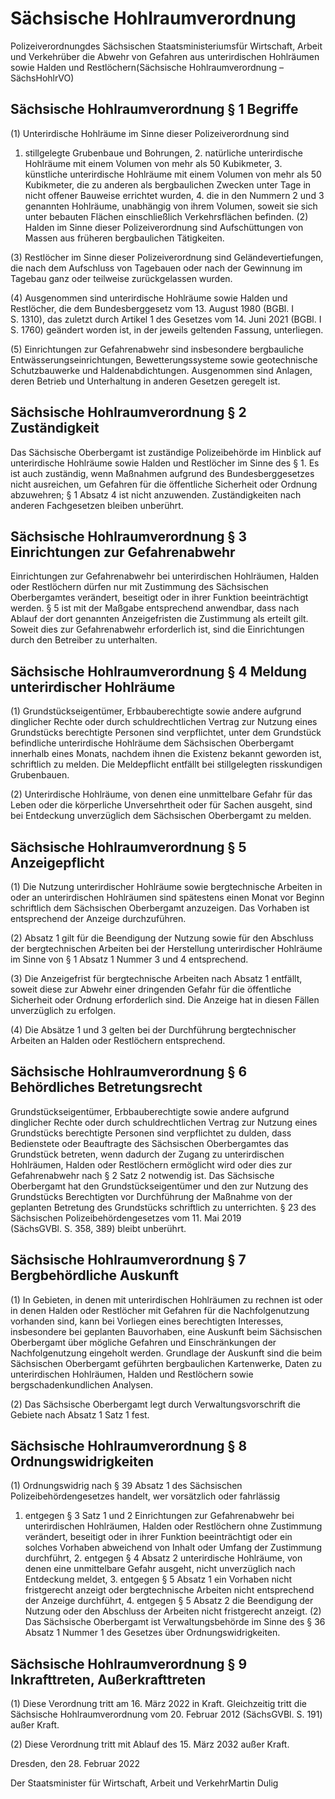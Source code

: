 # Sächsische Hohlraumverordnung

Polizeiverordnungdes Sächsischen Staatsministeriumsfür Wirtschaft, Arbeit und Verkehrüber die Abwehr von Gefahren aus unterirdischen Hohlräumen sowie Halden und Restlöchern(Sächsische Hohlraumverordnung – SächsHohlrVO)

## Sächsische Hohlraumverordnung § 1 Begriffe

(1) Unterirdische Hohlräume im Sinne dieser Polizeiverordnung sind

1. stillgelegte Grubenbaue und Bohrungen, 2. natürliche unterirdische Hohlräume mit einem Volumen von mehr als 50 Kubikmeter, 3. künstliche unterirdische Hohlräume mit einem Volumen von mehr als 50 Kubikmeter, die zu anderen als bergbaulichen Zwecken unter Tage in nicht offener Bauweise errichtet wurden, 4. die in den Nummern 2 und 3 genannten Hohlräume, unabhängig von ihrem Volumen, soweit sie sich unter bebauten Flächen einschließlich Verkehrsflächen befinden. (2) Halden im Sinne dieser Polizeiverordnung sind Aufschüttungen von Massen aus früheren bergbaulichen Tätigkeiten.

(3) Restlöcher im Sinne dieser Polizeiverordnung sind Geländevertiefungen, die nach dem Aufschluss von Tagebauen oder nach der Gewinnung im Tagebau ganz oder teilweise zurückgelassen wurden.

(4) Ausgenommen sind unterirdische Hohlräume sowie Halden und Restlöcher, die dem Bundesberggesetz vom 13. August 1980 (BGBl. I S. 1310), das zuletzt durch Artikel 1 des Gesetzes vom 14. Juni 2021 (BGBl. I S. 1760) geändert worden ist, in der jeweils geltenden Fassung, unterliegen.

(5) Einrichtungen zur Gefahrenabwehr sind insbesondere bergbauliche Entwässerungseinrichtungen, Bewetterungssysteme sowie geotechnische Schutzbauwerke und Haldenabdichtungen. Ausgenommen sind Anlagen, deren Betrieb und Unterhaltung in anderen Gesetzen geregelt ist.


## Sächsische Hohlraumverordnung § 2 Zuständigkeit

Das Sächsische Oberbergamt ist zuständige Polizeibehörde im Hinblick auf unterirdische Hohlräume sowie Halden und Restlöcher im Sinne des § 1. Es ist auch zuständig, wenn Maßnahmen aufgrund des Bundesberggesetzes nicht ausreichen, um Gefahren für die öffentliche Sicherheit oder Ordnung abzuwehren; § 1 Absatz 4 ist nicht anzuwenden. Zuständigkeiten nach anderen Fachgesetzen bleiben unberührt.


## Sächsische Hohlraumverordnung § 3 Einrichtungen zur Gefahrenabwehr

Einrichtungen zur Gefahrenabwehr bei unterirdischen Hohlräumen, Halden oder Restlöchern dürfen nur mit Zustimmung des Sächsischen Oberbergamtes verändert, beseitigt oder in ihrer Funktion beeinträchtigt werden. § 5 ist mit der Maßgabe entsprechend anwendbar, dass nach Ablauf der dort genannten Anzeigefristen die Zustimmung als erteilt gilt. Soweit dies zur Gefahrenabwehr erforderlich ist, sind die Einrichtungen durch den Betreiber zu unterhalten.


## Sächsische Hohlraumverordnung § 4 Meldung unterirdischer Hohlräume

(1) Grundstückseigentümer, Erbbauberechtigte sowie andere aufgrund dinglicher Rechte oder durch schuldrechtlichen Vertrag zur Nutzung eines Grundstücks berechtigte Personen sind verpflichtet, unter dem Grundstück befindliche unterirdische Hohlräume dem Sächsischen Oberbergamt innerhalb eines Monats, nachdem ihnen die Existenz bekannt geworden ist, schriftlich zu melden. Die Meldepflicht entfällt bei stillgelegten risskundigen Grubenbauen.

(2) Unterirdische Hohlräume, von denen eine unmittelbare Gefahr für das Leben oder die körperliche Unversehrtheit oder für Sachen ausgeht, sind bei Entdeckung unverzüglich dem Sächsischen Oberbergamt zu melden.


## Sächsische Hohlraumverordnung § 5 Anzeigepflicht

(1) Die Nutzung unterirdischer Hohlräume sowie bergtechnische Arbeiten in oder an unterirdischen Hohlräumen sind spätestens einen Monat vor Beginn schriftlich dem Sächsischen Oberbergamt anzuzeigen. Das Vorhaben ist entsprechend der Anzeige durchzuführen.

(2) Absatz 1 gilt für die Beendigung der Nutzung sowie für den Abschluss der bergtechnischen Arbeiten bei der Herstellung unterirdischer Hohlräume im Sinne von § 1 Absatz 1 Nummer 3 und 4 entsprechend.

(3) Die Anzeigefrist für bergtechnische Arbeiten nach Absatz 1 entfällt, soweit diese zur Abwehr einer dringenden Gefahr für die öffentliche Sicherheit oder Ordnung erforderlich sind. Die Anzeige hat in diesen Fällen unverzüglich zu erfolgen.

(4) Die Absätze 1 und 3 gelten bei der Durchführung bergtechnischer Arbeiten an Halden oder Restlöchern entsprechend.


## Sächsische Hohlraumverordnung § 6 Behördliches Betretungsrecht

Grundstückseigentümer, Erbbauberechtigte sowie andere aufgrund dinglicher Rechte oder durch schuldrechtlichen Vertrag zur Nutzung eines Grundstücks berechtigte Personen sind verpflichtet zu dulden, dass Bedienstete oder Beauftragte des Sächsischen Oberbergamtes das Grundstück betreten, wenn dadurch der Zugang zu unterirdischen Hohlräumen, Halden oder Restlöchern ermöglicht wird oder dies zur Gefahrenabwehr nach § 2 Satz 2 notwendig ist. Das Sächsische Oberbergamt hat den Grundstückseigentümer und den zur Nutzung des Grundstücks Berechtigten vor Durchführung der Maßnahme von der geplanten Betretung des Grundstücks schriftlich zu unterrichten. § 23 des Sächsischen Polizeibehördengesetzes vom 11. Mai 2019 (SächsGVBl. S. 358, 389) bleibt unberührt.


## Sächsische Hohlraumverordnung § 7 Bergbehördliche Auskunft

(1) In Gebieten, in denen mit unterirdischen Hohlräumen zu rechnen ist oder in denen Halden oder Restlöcher mit Gefahren für die Nachfolgenutzung vorhanden sind, kann bei Vorliegen eines berechtigten Interesses, insbesondere bei geplanten Bauvorhaben, eine Auskunft beim Sächsischen Oberbergamt über mögliche Gefahren und Einschränkungen der Nachfolgenutzung eingeholt werden. Grundlage der Auskunft sind die beim Sächsischen Oberbergamt geführten bergbaulichen Kartenwerke, Daten zu unterirdischen Hohlräumen, Halden und Restlöchern sowie bergschadenkundlichen Analysen.

(2) Das Sächsische Oberbergamt legt durch Verwaltungsvorschrift die Gebiete nach Absatz 1 Satz 1 fest.


## Sächsische Hohlraumverordnung § 8 Ordnungswidrigkeiten

(1) Ordnungswidrig nach § 39 Absatz 1 des Sächsischen Polizeibehördengesetzes handelt, wer vorsätzlich oder fahrlässig

1. entgegen § 3 Satz 1 und 2 Einrichtungen zur Gefahrenabwehr bei unterirdischen Hohlräumen, Halden oder Restlöchern ohne Zustimmung verändert, beseitigt oder in ihrer Funktion beeinträchtigt oder ein solches Vorhaben abweichend von Inhalt oder Umfang der Zustimmung durchführt, 2. entgegen § 4 Absatz 2 unterirdische Hohlräume, von denen eine unmittelbare Gefahr ausgeht, nicht unverzüglich nach Entdeckung meldet, 3. entgegen § 5 Absatz 1 ein Vorhaben nicht fristgerecht anzeigt oder bergtechnische Arbeiten nicht entsprechend der Anzeige durchführt, 4. entgegen § 5 Absatz 2 die Beendigung der Nutzung oder den Abschluss der Arbeiten nicht fristgerecht anzeigt. (2) Das Sächsische Oberbergamt ist Verwaltungsbehörde im Sinne des § 36 Absatz 1 Nummer 1 des Gesetzes über Ordnungswidrigkeiten.


## Sächsische Hohlraumverordnung § 9 Inkrafttreten, Außerkrafttreten

(1) Diese Verordnung tritt am 16. März 2022 in Kraft. Gleichzeitig tritt die Sächsische Hohlraumverordnung vom 20. Februar 2012 (SächsGVBl. S. 191) außer Kraft.

(2) Diese Verordnung tritt mit Ablauf des 15. März 2032 außer Kraft.

Dresden, den 28. Februar 2022

Der Staatsminister für Wirtschaft, Arbeit und VerkehrMartin Dulig

